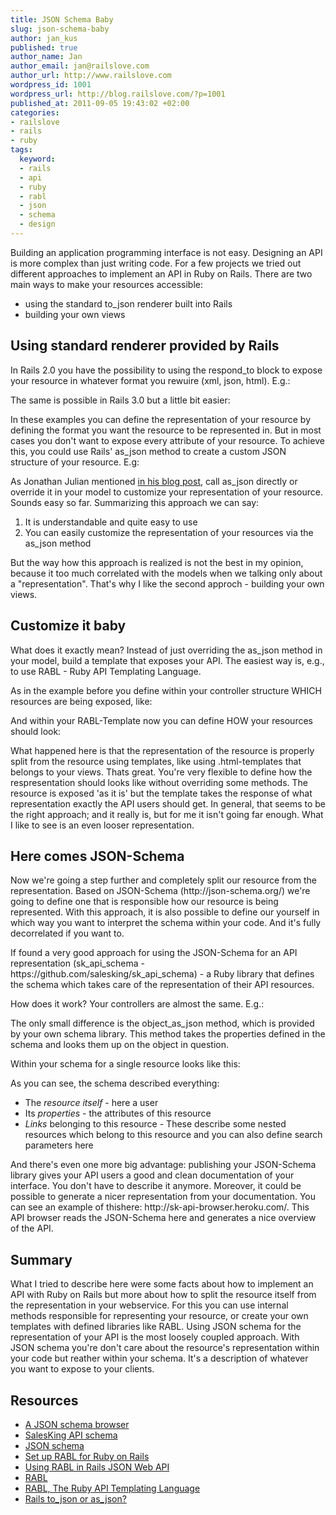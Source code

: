 ```yaml
--- 
title: JSON Schema Baby
slug: json-schema-baby
author: jan_kus
published: true
author_name: Jan
author_email: jan@railslove.com
author_url: http://www.railslove.com
wordpress_id: 1001
wordpress_url: http://blog.railslove.com/?p=1001
published_at: 2011-09-05 19:43:02 +02:00
categories: 
- railslove
- rails
- ruby
tags: 
  keyword: 
  - rails
  - api
  - ruby
  - rabl
  - json
  - schema
  - design
---
```

<p>Building an application programming interface is not easy. Designing an API is more complex than just writing code. For a few projects we tried out different approaches to implement an API in Ruby on Rails. There are two main ways to make your resources accessible:</p>

<ul>
<li>using the standard to_json renderer built into Rails</li>
<li>building your own views</li>
</ul>

<h2>Using standard renderer provided by Rails</h2>

<p>In Rails 2.0 you have the possibility to using the respond_to block to expose your resource in whatever format you rewuire (xml, json, html). E.g.:</p>

<script src="https://gist.github.com/1176845.js?file=gistfile1.txt"></script>

<p>The same is possible in Rails 3.0 but a little bit easier:</p>

<script src="https://gist.github.com/1176847.js"></script>

<p>In these examples you can define the representation of your resource by defining the format you want the resource to be represented in. But in most cases you don't want to expose every attribute of your resource. To achieve this, you could use Rails' as_json method to create a custom JSON structure of your resource. E.g:</p>

<script src="https://gist.github.com/1176858.js"></script>

<p>As Jonathan Julian mentioned <a href="http://jonathanjulian.com/2010/04/rails-to_json-or-as_json/">in his blog post</a>, call as_json directly or override it in your model to customize your representation of your resource. Sounds easy so far. Summarizing this approach we can say:</p>

<ol>
<li>It is understandable and quite easy to use</li>
<li>You can easily customize the representation of your resources via the as_json method</li>
</ol>

<p>But the way how this approach is realized is not the best in my opinion, because it too much correlated with the models when we talking only about a "representation". That's why I like the second approch - building your own views.</p>

<h2>Customize it baby</h2>

<p>What does it exactly mean? Instead of just overriding the as_json method in your model, build a template that exposes your API. The easiest way is, e.g., to use RABL - Ruby API Templating Language.</p>

<p>As in the example before you define within your controller structure WHICH resources are being exposed, like:</p>

<script src="https://gist.github.com/1180699.js"></script>

<p>And within your RABL-Template now you can define HOW your resources should look:</p>

<script src="https://gist.github.com/1180701.js"></script>

<p>What happened here is that the representation of the resource is properly split from the resource using templates, like using .html-templates that belongs to your views. Thats great. You're very flexible to define how the respresentation should looks like without overriding some methods. The resource is exposed 'as it is' but the template takes the response of what representation exactly the API users should get. In general, that seems to be the right approach; and it really is, but for me it isn't going far enough. What I like to see is an even looser representation.</p> 

<h2>Here comes JSON-Schema</h2>

<p>Now we're going a step further and completely split our resource from the representation. Based on JSON-Schema (http://json-schema.org/) we're going to define one that is responsible how our resource is being represented. With this approach, it is also possible to define our yourself in which way you want to interpret the schema within your code. And it's fully decorrelated if you want to.</p>

<p>If found a very good approach for using the JSON-Schema for an API representation (sk_api_schema - https://github.com/salesking/sk_api_schema) - a Ruby library that defines the schema which takes care of the representation of their API resources.</p>

<p>How does it work? Your controllers are almost the same. E.g.:</p>

<script src="https://gist.github.com/1180702.js"></script>

<p>The only small difference is the object_as_json method, which is provided by your own schema library. This method takes the properties defined in the schema and looks them up on the object in question.</p>

<p>Within your schema for a single resource looks like this:</p>

<script src="https://gist.github.com/1180703.js"> </script>

<p>As you can see, the schema described everything:</p>

<ul>
<li>The <em>resource itself</em> - here a user</li>
<li>Its <em>properties</em> - the attributes of this resource</li>
<li><em>Links</em> belonging to this resource - These describe some nested resources which belong to this resource and you can also define search parameters here</li>
</ul>

<p>And there's even one more big advantage: publishing your JSON-Schema library gives your API users a good and clean documentation of your interface. You don't have to describe it anymore. Moreover, it could be possible to generate a nicer representation from your documentation. You can see an example of thishere: http://sk-api-browser.heroku.com/. This API browser reads the JSON-Schema here and generates a nice overview of the API.</p>

<h2>Summary</h2>

What I tried to describe here were some facts about how to implement an API with Ruby on Rails but more about how to split the resource itself from the representation in your webservice. For this you can use internal methods responsible for representing your resource, or create your own templates with defined libraries like RABL. Using JSON schema for the representation of your API is the most loosely coupled approach. With JSON schema you're don't care about the resource's representation within your code but reather within your schema. It's a description of whatever you want to expose to your clients.

<h2>Resources</h2>

<ul>
<li><a href="http://sk-api-browser.heroku.com/">A JSON schema browser</a></li>
<li><a href="https://github.com/salesking/sk_api_schema">SalesKing API schema</a></li>
<li><a href="http://json-schema.org/">JSON schema</a></li>
<li><a href="https://github.com/nesquena/rabl/wiki/Set-up-rabl-for-Ruby-on-Rails">Set up RABL for Ruby on Rails</a></li>
<li><a href="http://teohm.github.com/2011/05/using-rabl-in-rails-json-web-api">Using RABL in Rails JSON Web API</a></li>
<li><a href="https://github.com/nesquena/rabl">RABL</a></li>
<li><a href="http://www.rubyflow.com/items/5649-rabl-the-ruby-api-templating-language">RABL, The Ruby API Templating Language</a></li>
<li><a href="http://jonathanjulian.com/2010/04/rails-to_json-or-as_json/">Rails to_json or as_json?</a></li>
</ul>
